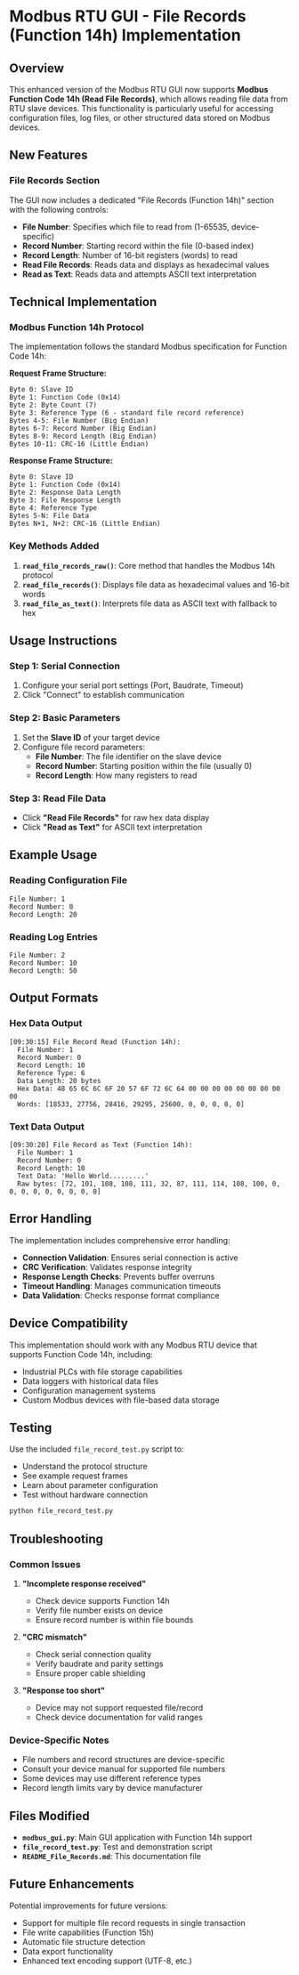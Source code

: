 # Modbus RTU GUI - File Records (Function 14h) Implementation

## Overview

This enhanced version of the Modbus RTU GUI now supports **Modbus Function Code 14h (Read File Records)**, which allows reading file data from RTU slave devices. This functionality is particularly useful for accessing configuration files, log files, or other structured data stored on Modbus devices.

## New Features

### File Records Section
The GUI now includes a dedicated "File Records (Function 14h)" section with the following controls:

- **File Number**: Specifies which file to read from (1-65535, device-specific)
- **Record Number**: Starting record within the file (0-based index)
- **Record Length**: Number of 16-bit registers (words) to read
- **Read File Records**: Reads data and displays as hexadecimal values
- **Read as Text**: Reads data and attempts ASCII text interpretation

## Technical Implementation

### Modbus Function 14h Protocol

The implementation follows the standard Modbus specification for Function Code 14h:

**Request Frame Structure:**
```
Byte 0: Slave ID
Byte 1: Function Code (0x14)
Byte 2: Byte Count (7)
Byte 3: Reference Type (6 - standard file record reference)
Bytes 4-5: File Number (Big Endian)
Bytes 6-7: Record Number (Big Endian)
Bytes 8-9: Record Length (Big Endian)
Bytes 10-11: CRC-16 (Little Endian)
```

**Response Frame Structure:**
```
Byte 0: Slave ID
Byte 1: Function Code (0x14)
Byte 2: Response Data Length
Byte 3: File Response Length
Byte 4: Reference Type
Bytes 5-N: File Data
Bytes N+1, N+2: CRC-16 (Little Endian)
```

### Key Methods Added

1. **`read_file_records_raw()`**: Core method that handles the Modbus 14h protocol
2. **`read_file_records()`**: Displays file data as hexadecimal values and 16-bit words
3. **`read_file_as_text()`**: Interprets file data as ASCII text with fallback to hex

## Usage Instructions

### Step 1: Serial Connection
1. Configure your serial port settings (Port, Baudrate, Timeout)
2. Click "Connect" to establish communication

### Step 2: Basic Parameters
1. Set the **Slave ID** of your target device
2. Configure file record parameters:
   - **File Number**: The file identifier on the slave device
   - **Record Number**: Starting position within the file (usually 0)
   - **Record Length**: How many registers to read

### Step 3: Read File Data
- Click **"Read File Records"** for raw hex data display
- Click **"Read as Text"** for ASCII text interpretation

## Example Usage

### Reading Configuration File
```
File Number: 1
Record Number: 0
Record Length: 20
```

### Reading Log Entries
```
File Number: 2
Record Number: 10
Record Length: 50
```

## Output Formats

### Hex Data Output
```
[09:30:15] File Record Read (Function 14h):
  File Number: 1
  Record Number: 0
  Record Length: 10
  Reference Type: 6
  Data Length: 20 bytes
  Hex Data: 48 65 6C 6C 6F 20 57 6F 72 6C 64 00 00 00 00 00 00 00 00 00
  Words: [18533, 27756, 28416, 29295, 25600, 0, 0, 0, 0, 0]
```

### Text Data Output
```
[09:30:20] File Record as Text (Function 14h):
  File Number: 1
  Record Number: 0
  Record Length: 10
  Text Data: 'Hello World.........'
  Raw bytes: [72, 101, 108, 108, 111, 32, 87, 111, 114, 108, 100, 0, 0, 0, 0, 0, 0, 0, 0, 0]
```

## Error Handling

The implementation includes comprehensive error handling:

- **Connection Validation**: Ensures serial connection is active
- **CRC Verification**: Validates response integrity
- **Response Length Checks**: Prevents buffer overruns
- **Timeout Handling**: Manages communication timeouts
- **Data Validation**: Checks response format compliance

## Device Compatibility

This implementation should work with any Modbus RTU device that supports Function Code 14h, including:

- Industrial PLCs with file storage capabilities
- Data loggers with historical data files
- Configuration management systems
- Custom Modbus devices with file-based data storage

## Testing

Use the included `file_record_test.py` script to:
- Understand the protocol structure
- See example request frames
- Learn about parameter configuration
- Test without hardware connection

```bash
python file_record_test.py
```

## Troubleshooting

### Common Issues

1. **"Incomplete response received"**
   - Check device supports Function 14h
   - Verify file number exists on device
   - Ensure record number is within file bounds

2. **"CRC mismatch"**
   - Check serial connection quality
   - Verify baudrate and parity settings
   - Ensure proper cable shielding

3. **"Response too short"**
   - Device may not support requested file/record
   - Check device documentation for valid ranges

### Device-Specific Notes

- File numbers and record structures are device-specific
- Consult your device manual for supported file numbers
- Some devices may use different reference types
- Record length limits vary by device manufacturer

## Files Modified

- **`modbus_gui.py`**: Main GUI application with Function 14h support
- **`file_record_test.py`**: Test and demonstration script
- **`README_File_Records.md`**: This documentation file

## Future Enhancements

Potential improvements for future versions:
- Support for multiple file record requests in single transaction
- File write capabilities (Function 15h)
- Automatic file structure detection
- Data export functionality
- Enhanced text encoding support (UTF-8, etc.)
